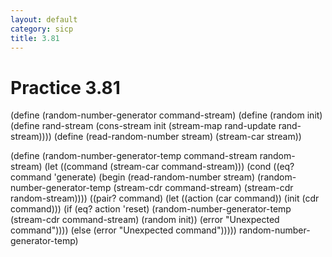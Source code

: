 ```yaml
---
layout: default
category: sicp
title: 3.81
---
```


# Practice 3.81

(define (random-number-generator command-stream)
  (define (random init)
    (define rand-stream
      (cons-stream init
                   (stream-map rand-update rand-stream))))
  (define (read-random-number stream)
    (stream-car stream))

  (define (random-number-generator-temp command-stream random-stream)
    (let ((command (stream-car command-stream)))
      (cond ((eq? command 'generate)
             (begin (read-random-number stream)
                    (random-number-generator-temp (stream-cdr command-stream)
                                                  (stream-cdr random-stream))))
            ((pair? command)
             (let ((action (car command))
                   (init (cdr command)))
               (if (eq? action 'reset)
                   (random-number-generator-temp (stream-cdr command-stream)
                                                 (random init))
                   (error "Unexpected command"))))
            (else
              (error "Unexpected command")))))
  random-number-generator-temp)

